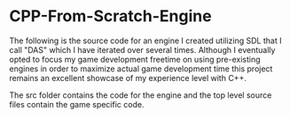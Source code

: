 # CPP-From-Scratch-Engine
The following is the source code for an engine I created utilizing SDL that I call "DAS" which I have iterated over several times. Although I eventually opted to focus my game development freetime on using pre-existing engines in order to maximize actual game development time this project remains an excellent showcase of my experience level with C++.

The src folder contains the code for the engine and the top level source files contain the game specific code.
